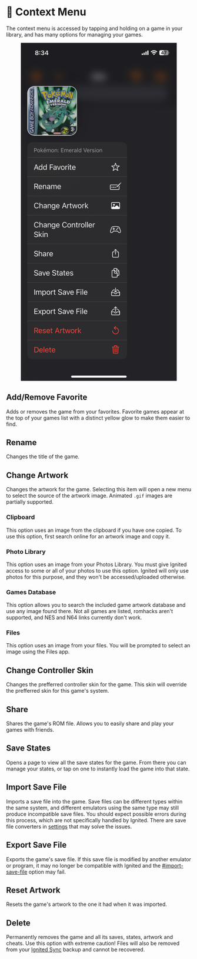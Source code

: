 # 📄 Context Menu

The context menu is accessed by tapping and holding on a game in your library, and has many options for managing your games.

<figure><img src="../../.gitbook/assets/library-context-menu" alt=""><figcaption></figcaption></figure>

## Add/Remove Favorite

Adds or removes the game from your favorites. Favorite games appear at the top of your games list with a distinct yellow glow to make them easier to find.

## Rename

Changes the title of the game.

## Change Artwork

Changes the artwork for the game. Selecting this item will open a new menu to select the source of the artwork image. Animated `.gif` images are partially supported.

### Clipboard

This option uses an image from the clipboard if you have one copied. To use this option, first search online for an artwork image and copy it.

### Photo Library

This option uses an image from your Photos Library. You must give Ignited access to some or all of your photos to use this option. Ignited will only use photos for this purpose, and they won't be accessed/uploaded otherwise.

### Games Database

This option allows you to search the included game artwork database and use any image found there. Not all games are listed, romhacks aren't supported, and NES and N64 links currently don't work.

### Files

This option uses an image from your files. You will be prompted to select an image using the Files app.

## Change Controller Skin

Changes the prefferred controller skin for the game. This skin will override the prefferred skin for this game's system.

## Share

Shares the game's ROM file. Allows you to easily share and play your games with friends.

## Save States

Opens a page to view all the save states for the game. From there you can manage your states, or tap on one to instantly load the game into that state.

## Import Save File

Imports a save file into the game. Save files can be different types within the same system, and different emulators using the same type may still produce incompatible save files. You should expect possible errors during this process, which are not specifically handled by Ignited. There are save file converters in [settings](../settings/) that may solve the issues.

## Export Save File

Exports the game's save file. If this save file is modified by another emulator or program, it may no longer be compatible with Ignited and the [#import-save-file](context-menu.md#import-save-file "mention") option may fail.

## Reset Artwork

Resets the game's artwork to the one it had when it was imported.

## Delete

Permanently removes the game and all its saves, states, artwork and cheats. Use this option with extreme caution! Files will also be removed from your [Ignited Sync](../settings/ignited-sync.md) backup and cannot be recovered.
